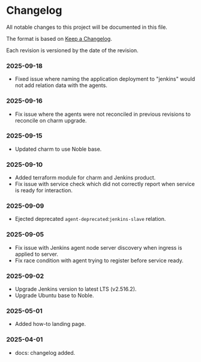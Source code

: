# Changelog

All notable changes to this project will be documented in this file.

The format is based on [Keep a Changelog](https://keepachangelog.com/en/1.1.0/).

Each revision is versioned by the date of the revision.

### 2025-09-18

- Fixed issue where naming the application deployment to "jenkins" would not add relation data with
    the agents.

### 2025-09-16

- Fix issue where the agents were not reconciled in previous revisions to reconcile on charm 
    upgrade.

### 2025-09-15

- Updated charm to use Noble base.

### 2025-09-10

- Added terraform module for charm and Jenkins product.
- Fix issue with service check which did not correctly report when service is ready for
    interaction.

### 2025-09-09

- Ejected deprecated `agent-deprecated`:`jenkins-slave` relation.

### 2025-09-05

- Fix issue with Jenkins agent node server discovery when ingress is applied to server.
- Fix race condition with agent trying to register before service ready.

### 2025-09-02

- Upgrade Jenkins version to latest LTS (v2.516.2).
- Upgrade Ubuntu base to Noble.

### 2025-05-01

- Added how-to landing page.

### 2025-04-01

- docs: changelog added.
